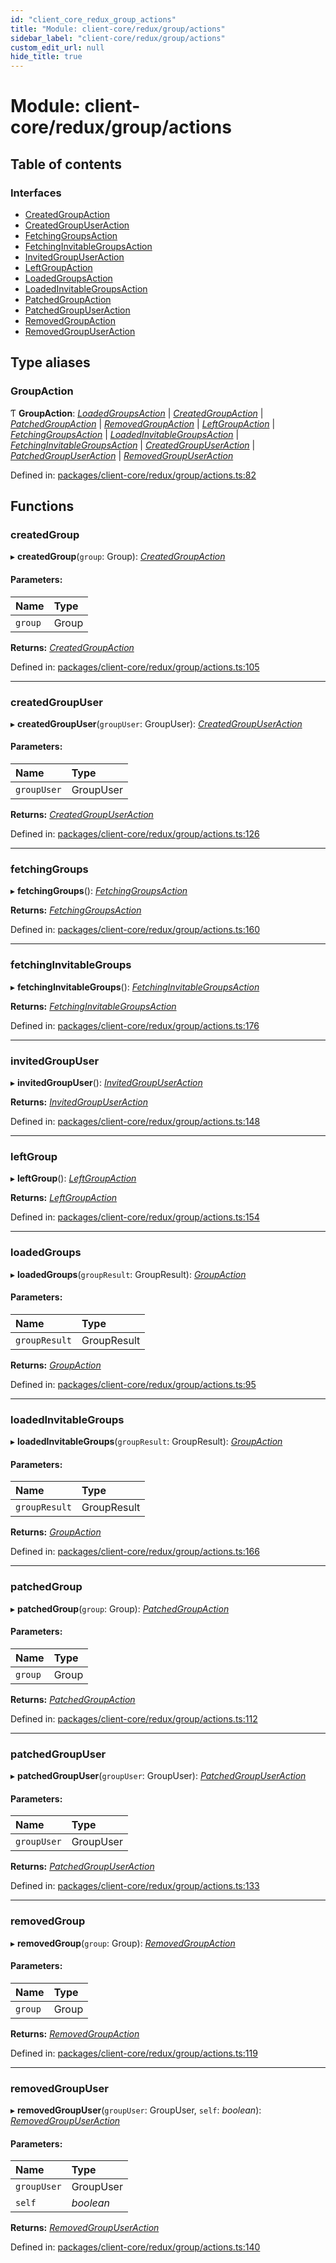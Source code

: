 ```yaml
---
id: "client_core_redux_group_actions"
title: "Module: client-core/redux/group/actions"
sidebar_label: "client-core/redux/group/actions"
custom_edit_url: null
hide_title: true
---
```


# Module: client-core/redux/group/actions

## Table of contents

### Interfaces

- [CreatedGroupAction](../interfaces/client_core_redux_group_actions.createdgroupaction.md)
- [CreatedGroupUserAction](../interfaces/client_core_redux_group_actions.createdgroupuseraction.md)
- [FetchingGroupsAction](../interfaces/client_core_redux_group_actions.fetchinggroupsaction.md)
- [FetchingInvitableGroupsAction](../interfaces/client_core_redux_group_actions.fetchinginvitablegroupsaction.md)
- [InvitedGroupUserAction](../interfaces/client_core_redux_group_actions.invitedgroupuseraction.md)
- [LeftGroupAction](../interfaces/client_core_redux_group_actions.leftgroupaction.md)
- [LoadedGroupsAction](../interfaces/client_core_redux_group_actions.loadedgroupsaction.md)
- [LoadedInvitableGroupsAction](../interfaces/client_core_redux_group_actions.loadedinvitablegroupsaction.md)
- [PatchedGroupAction](../interfaces/client_core_redux_group_actions.patchedgroupaction.md)
- [PatchedGroupUserAction](../interfaces/client_core_redux_group_actions.patchedgroupuseraction.md)
- [RemovedGroupAction](../interfaces/client_core_redux_group_actions.removedgroupaction.md)
- [RemovedGroupUserAction](../interfaces/client_core_redux_group_actions.removedgroupuseraction.md)

## Type aliases

### GroupAction

Ƭ **GroupAction**: [*LoadedGroupsAction*](../interfaces/client_core_redux_group_actions.loadedgroupsaction.md) \| [*CreatedGroupAction*](../interfaces/client_core_redux_group_actions.createdgroupaction.md) \| [*PatchedGroupAction*](../interfaces/client_core_redux_group_actions.patchedgroupaction.md) \| [*RemovedGroupAction*](../interfaces/client_core_redux_group_actions.removedgroupaction.md) \| [*LeftGroupAction*](../interfaces/client_core_redux_group_actions.leftgroupaction.md) \| [*FetchingGroupsAction*](../interfaces/client_core_redux_group_actions.fetchinggroupsaction.md) \| [*LoadedInvitableGroupsAction*](../interfaces/client_core_redux_group_actions.loadedinvitablegroupsaction.md) \| [*FetchingInvitableGroupsAction*](../interfaces/client_core_redux_group_actions.fetchinginvitablegroupsaction.md) \| [*CreatedGroupUserAction*](../interfaces/client_core_redux_group_actions.createdgroupuseraction.md) \| [*PatchedGroupUserAction*](../interfaces/client_core_redux_group_actions.patchedgroupuseraction.md) \| [*RemovedGroupUserAction*](../interfaces/client_core_redux_group_actions.removedgroupuseraction.md)

Defined in: [packages/client-core/redux/group/actions.ts:82](https://github.com/xr3ngine/xr3ngine/blob/9d253dc38/packages/client-core/redux/group/actions.ts#L82)

## Functions

### createdGroup

▸ **createdGroup**(`group`: Group): [*CreatedGroupAction*](../interfaces/client_core_redux_group_actions.createdgroupaction.md)

#### Parameters:

Name | Type |
:------ | :------ |
`group` | Group |

**Returns:** [*CreatedGroupAction*](../interfaces/client_core_redux_group_actions.createdgroupaction.md)

Defined in: [packages/client-core/redux/group/actions.ts:105](https://github.com/xr3ngine/xr3ngine/blob/9d253dc38/packages/client-core/redux/group/actions.ts#L105)

___

### createdGroupUser

▸ **createdGroupUser**(`groupUser`: GroupUser): [*CreatedGroupUserAction*](../interfaces/client_core_redux_group_actions.createdgroupuseraction.md)

#### Parameters:

Name | Type |
:------ | :------ |
`groupUser` | GroupUser |

**Returns:** [*CreatedGroupUserAction*](../interfaces/client_core_redux_group_actions.createdgroupuseraction.md)

Defined in: [packages/client-core/redux/group/actions.ts:126](https://github.com/xr3ngine/xr3ngine/blob/9d253dc38/packages/client-core/redux/group/actions.ts#L126)

___

### fetchingGroups

▸ **fetchingGroups**(): [*FetchingGroupsAction*](../interfaces/client_core_redux_group_actions.fetchinggroupsaction.md)

**Returns:** [*FetchingGroupsAction*](../interfaces/client_core_redux_group_actions.fetchinggroupsaction.md)

Defined in: [packages/client-core/redux/group/actions.ts:160](https://github.com/xr3ngine/xr3ngine/blob/9d253dc38/packages/client-core/redux/group/actions.ts#L160)

___

### fetchingInvitableGroups

▸ **fetchingInvitableGroups**(): [*FetchingInvitableGroupsAction*](../interfaces/client_core_redux_group_actions.fetchinginvitablegroupsaction.md)

**Returns:** [*FetchingInvitableGroupsAction*](../interfaces/client_core_redux_group_actions.fetchinginvitablegroupsaction.md)

Defined in: [packages/client-core/redux/group/actions.ts:176](https://github.com/xr3ngine/xr3ngine/blob/9d253dc38/packages/client-core/redux/group/actions.ts#L176)

___

### invitedGroupUser

▸ **invitedGroupUser**(): [*InvitedGroupUserAction*](../interfaces/client_core_redux_group_actions.invitedgroupuseraction.md)

**Returns:** [*InvitedGroupUserAction*](../interfaces/client_core_redux_group_actions.invitedgroupuseraction.md)

Defined in: [packages/client-core/redux/group/actions.ts:148](https://github.com/xr3ngine/xr3ngine/blob/9d253dc38/packages/client-core/redux/group/actions.ts#L148)

___

### leftGroup

▸ **leftGroup**(): [*LeftGroupAction*](../interfaces/client_core_redux_group_actions.leftgroupaction.md)

**Returns:** [*LeftGroupAction*](../interfaces/client_core_redux_group_actions.leftgroupaction.md)

Defined in: [packages/client-core/redux/group/actions.ts:154](https://github.com/xr3ngine/xr3ngine/blob/9d253dc38/packages/client-core/redux/group/actions.ts#L154)

___

### loadedGroups

▸ **loadedGroups**(`groupResult`: GroupResult): [*GroupAction*](client_core_redux_group_actions.md#groupaction)

#### Parameters:

Name | Type |
:------ | :------ |
`groupResult` | GroupResult |

**Returns:** [*GroupAction*](client_core_redux_group_actions.md#groupaction)

Defined in: [packages/client-core/redux/group/actions.ts:95](https://github.com/xr3ngine/xr3ngine/blob/9d253dc38/packages/client-core/redux/group/actions.ts#L95)

___

### loadedInvitableGroups

▸ **loadedInvitableGroups**(`groupResult`: GroupResult): [*GroupAction*](client_core_redux_group_actions.md#groupaction)

#### Parameters:

Name | Type |
:------ | :------ |
`groupResult` | GroupResult |

**Returns:** [*GroupAction*](client_core_redux_group_actions.md#groupaction)

Defined in: [packages/client-core/redux/group/actions.ts:166](https://github.com/xr3ngine/xr3ngine/blob/9d253dc38/packages/client-core/redux/group/actions.ts#L166)

___

### patchedGroup

▸ **patchedGroup**(`group`: Group): [*PatchedGroupAction*](../interfaces/client_core_redux_group_actions.patchedgroupaction.md)

#### Parameters:

Name | Type |
:------ | :------ |
`group` | Group |

**Returns:** [*PatchedGroupAction*](../interfaces/client_core_redux_group_actions.patchedgroupaction.md)

Defined in: [packages/client-core/redux/group/actions.ts:112](https://github.com/xr3ngine/xr3ngine/blob/9d253dc38/packages/client-core/redux/group/actions.ts#L112)

___

### patchedGroupUser

▸ **patchedGroupUser**(`groupUser`: GroupUser): [*PatchedGroupUserAction*](../interfaces/client_core_redux_group_actions.patchedgroupuseraction.md)

#### Parameters:

Name | Type |
:------ | :------ |
`groupUser` | GroupUser |

**Returns:** [*PatchedGroupUserAction*](../interfaces/client_core_redux_group_actions.patchedgroupuseraction.md)

Defined in: [packages/client-core/redux/group/actions.ts:133](https://github.com/xr3ngine/xr3ngine/blob/9d253dc38/packages/client-core/redux/group/actions.ts#L133)

___

### removedGroup

▸ **removedGroup**(`group`: Group): [*RemovedGroupAction*](../interfaces/client_core_redux_group_actions.removedgroupaction.md)

#### Parameters:

Name | Type |
:------ | :------ |
`group` | Group |

**Returns:** [*RemovedGroupAction*](../interfaces/client_core_redux_group_actions.removedgroupaction.md)

Defined in: [packages/client-core/redux/group/actions.ts:119](https://github.com/xr3ngine/xr3ngine/blob/9d253dc38/packages/client-core/redux/group/actions.ts#L119)

___

### removedGroupUser

▸ **removedGroupUser**(`groupUser`: GroupUser, `self`: *boolean*): [*RemovedGroupUserAction*](../interfaces/client_core_redux_group_actions.removedgroupuseraction.md)

#### Parameters:

Name | Type |
:------ | :------ |
`groupUser` | GroupUser |
`self` | *boolean* |

**Returns:** [*RemovedGroupUserAction*](../interfaces/client_core_redux_group_actions.removedgroupuseraction.md)

Defined in: [packages/client-core/redux/group/actions.ts:140](https://github.com/xr3ngine/xr3ngine/blob/9d253dc38/packages/client-core/redux/group/actions.ts#L140)
